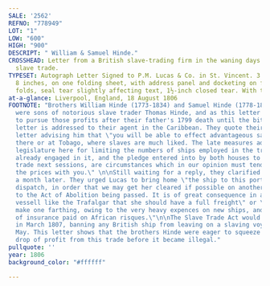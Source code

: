 ```yaml
---
SALE: '2562'
REFNO: "778949"
LOT: "1"
LOW: "600"
HIGH: "900"
DESCRIPT: " William & Samuel Hinde."
CROSSHEAD: Letter from a British slave-trading firm in the waning days of the legal
  slave trade.
TYPESET: Autograph Letter Signed to P.M. Lucas & Co. in St. Vincent. 3 pages, 10 x
  8 inches, on one folding sheet, with address panel and docketing on final blank;
  folds, seal tear slightly affecting text, 1½-inch closed tear. With typed transcript.
at-a-glance: Liverpool, England, 18 August 1806
FOOTNOTE: "Brothers William Hinde (1773-1834) and Samuel Hinde (1778-1840) of Liverpool
  were sons of notorious slave trader Thomas Hinde, and as this letter shows, continued
  to pursue those profits after their father's 1799 death until the bitter end. This
  letter is addressed to their agent in the Caribbean. They quote their own 14 July
  letter advising him that \"you will be able to effect advantageous sales, either
  there or at Tobago, where slaves are much liked. The late measures adopted by the
  legislature here for limiting the numbers of ships employed in the trade to those
  already engaged in it, and the pledge entered into by both houses to abolish the
  trade next sessions, are circumstances which in our opinion must tend to advance
  the prices with you.\" \n\nStill waiting for a reply, they clarified their instructions
  a month later. They urged Lucas to bring home \"the ship to this port with quick
  dispatch, in order that we may get her cleared if possible on another voyage prior
  to the Act of Abolition being passed. It is of great consequence in a new and burthensome
  vessell like the Trafalgar that she should have a full freight\" or \"she will not
  make one farthing, owing to the very heavy expences on new ships, and the high rate
  of insurance paid on African risques.\"\n\nThe Slave Trade Act would indeed be passed
  in March 1807, banning any British ship from leaving on a slaving voyage after 1
  May. This letter shows that the brothers Hinde were eager to squeeze every last
  drop of profit from this trade before it became illegal."
pullquote: ''
year: 1806
background_color: "#ffffff"

---
```

